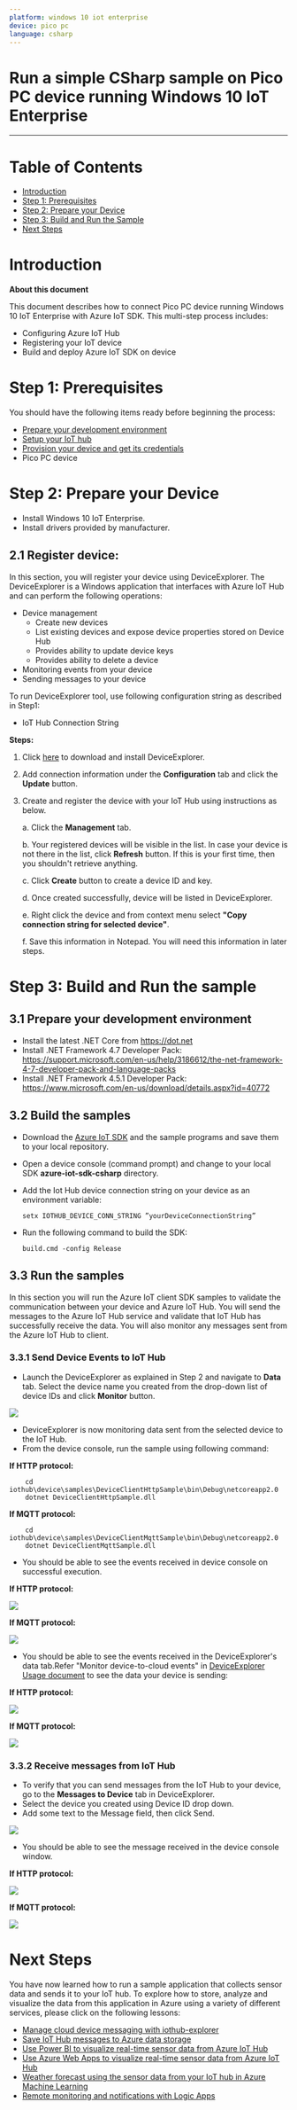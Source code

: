 ```yaml
---
platform: windows 10 iot enterprise
device: pico pc
language: csharp
---
```


Run a simple CSharp sample on Pico PC device running Windows 10 IoT Enterprise
===
---

# Table of Contents

-   [Introduction](#Introduction)
-   [Step 1: Prerequisites](#Prerequisites)
-   [Step 2: Prepare your Device](#PrepareDevice)
-   [Step 3: Build and Run the Sample](#Build)
-   [Next Steps](#NextSteps)

<a name="Introduction"></a>
# Introduction

**About this document**

This document describes how to connect Pico PC device running Windows 10 IoT Enterprise with Azure IoT SDK. This multi-step process includes:
-   Configuring Azure IoT Hub
-   Registering your IoT device
-   Build and deploy Azure IoT SDK on device

<a name="Prerequisites"></a>
# Step 1: Prerequisites

You should have the following items ready before beginning the process:

-   [Prepare your development environment][setup-devbox-windows]
-   [Setup your IoT hub][lnk-setup-iot-hub]
-   [Provision your device and get its credentials][lnk-manage-iot-hub]
-   Pico PC device

<a name="PrepareDevice"></a>
# Step 2: Prepare your Device

-   Install Windows 10 IoT Enterprise.
-   Install drivers provided by manufacturer.

## 2.1 Register device:

In this section, you will register your device using DeviceExplorer. The DeviceExplorer is a Windows application that interfaces with Azure IoT Hub and can perform the following operations:

-   Device management
    -   Create new devices
    -   List existing devices and expose device properties stored on Device Hub
    -   Provides ability to update device keys
    -   Provides ability to delete a device
-   Monitoring events from your device
-   Sending messages to your device

To run DeviceExplorer tool, use following configuration string as described in Step1:

-   IoT Hub Connection String

**Steps:**

1.  Click [here](https://github.com/Azure/azure-iot-sdk-csharp/blob/master/tools/DeviceExplorer/readme.md) to download and install DeviceExplorer.
2.  Add connection information under the **Configuration** tab and click the **Update** button.
3.  Create and register the device with your IoT Hub using instructions as below.

    a. Click the **Management** tab.

    b. Your registered devices will be visible in the list. In case your device is not there in the list, click **Refresh** button. If this is your first time, then you shouldn't retrieve anything.

    c. Click **Create** button to create a device ID and key.

    d. Once created successfully, device will be listed in DeviceExplorer.

    e. Right click the device and from context menu select **"Copy connection string for selected device"**.

    f. Save this information in Notepad. You will need this information in later steps.

<a name="Build"></a>
# Step 3: Build and Run the sample

## 3.1 Prepare your development environment

-   Install the latest .NET Core from <https://dot.net>
-   Install .NET Framework 4.7 Developer Pack: <https://support.microsoft.com/en-us/help/3186612/the-net-framework-4-7-developer-pack-and-language-packs>
-   Install .NET Framework 4.5.1 Developer Pack: <https://www.microsoft.com/en-us/download/details.aspx?id=40772>

## 3.2 Build the samples

-   Download the [Azure IoT SDK](https://github.com/Azure/azure-iot-sdk-csharp) and the sample programs and save them to your local repository.
-   Open a device console (command prompt) and change to your local SDK **azure-iot-sdk-csharp** directory.
-   Add the Iot Hub device connection string on your device as an environment variable:

        setx IOTHUB_DEVICE_CONN_STRING ”yourDeviceConnectionString”

-   Run the following command to build the SDK:

        build.cmd -config Release

## 3.3 Run the samples

In this section you will run the Azure IoT client SDK samples to validate the communication between your device and Azure IoT Hub. You will send the messages to the Azure IoT Hub service and validate that IoT Hub has successfully receive the data. You will also monitor any messages sent from the Azure IoT Hub to client.

### 3.3.1 Send Device Events to IoT Hub

-   Launch the DeviceExplorer as explained in Step 2 and navigate to **Data** tab. Select the device name you created from the drop-down list of device IDs and click **Monitor** button.

 ![](./media/PicoPC_Csharp/1.jpg)

-   DeviceExplorer is now monitoring data sent from the selected device to the IoT Hub.
-   From the device console, run the sample using following command:

   **If HTTP protocol:**

        cd iothub\device\samples\DeviceClientHttpSample\bin\Debug\netcoreapp2.0
        dotnet DeviceClientHttpSample.dll

   **If MQTT protocol:**

        cd iothub\device\samples\DeviceClientMqttSample\bin\Debug\netcoreapp2.0
        dotnet DeviceClientMqttSample.dll

-   You should be able to see the events received in device console on successful execution.

   **If HTTP protocol:**

 ![](./media/PicoPC_Csharp/2.jpg)

   **If MQTT protocol:**

 ![](./media/PicoPC_Csharp/3.jpg)
 
-   You should be able to see the events received in the DeviceExplorer's data tab.Refer "Monitor device-to-cloud events" in [DeviceExplorer Usage document](https://github.com/Azure/azure-iot-sdk-csharp/blob/master/tools/DeviceExplorer/doc/how_to_use_device_explorer.md) to see the data your device is sending:

   **If HTTP protocol:**

 ![](./media/PicoPC_Csharp/5.jpg)

   **If MQTT protocol:**
 
 ![](./media/PicoPC_Csharp/6.jpg)

### 3.3.2 Receive messages from IoT Hub

-   To verify that you can send messages from the IoT Hub to your device, go to the **Messages to Device** tab in DeviceExplorer.
-   Select the device you created using Device ID drop down.
-   Add some text to the Message field, then click Send.

 ![](./media/PicoPC_Csharp/7.jpg)

-   You should be able to see the message received in the device console window.

   **If HTTP protocol:**
 
 ![](./media/PicoPC_Csharp/8.jpg)

   **If MQTT protocol:**
 
 ![](./media/PicoPC_Csharp/9.jpg)

<a name="NextSteps"></a>
# Next Steps

You have now learned how to run a sample application that collects sensor data and sends it to your IoT hub. To explore how to store, analyze and visualize the data from this application in Azure using a variety of different services, please click on the following lessons:

-   [Manage cloud device messaging with iothub-explorer]
-   [Save IoT Hub messages to Azure data storage]
-   [Use Power BI to visualize real-time sensor data from Azure IoT Hub]
-   [Use Azure Web Apps to visualize real-time sensor data from Azure IoT Hub]
-   [Weather forecast using the sensor data from your IoT hub in Azure Machine Learning]
-   [Remote monitoring and notifications with Logic Apps]   

[Manage cloud device messaging with iothub-explorer]: https://docs.microsoft.com/en-us/azure/iot-hub/iot-hub-explorer-cloud-device-messaging
[Save IoT Hub messages to Azure data storage]: https://docs.microsoft.com/en-us/azure/iot-hub/iot-hub-store-data-in-azure-table-storage
[Use Power BI to visualize real-time sensor data from Azure IoT Hub]: https://docs.microsoft.com/en-us/azure/iot-hub/iot-hub-live-data-visualization-in-power-bi
[Use Azure Web Apps to visualize real-time sensor data from Azure IoT Hub]: https://docs.microsoft.com/en-us/azure/iot-hub/iot-hub-live-data-visualization-in-web-apps
[Weather forecast using the sensor data from your IoT hub in Azure Machine Learning]: https://docs.microsoft.com/en-us/azure/iot-hub/iot-hub-weather-forecast-machine-learning
[Remote monitoring and notifications with Logic Apps]: https://docs.microsoft.com/en-us/azure/iot-hub/iot-hub-monitoring-notifications-with-azure-logic-apps
[setup-devbox-windows]: https://github.com/Azure/azure-iot-sdk-csharp/blob/master/doc/devbox_setup.md
[lnk-setup-iot-hub]: ../setup_iothub.md
[lnk-manage-iot-hub]: ../manage_iot_hub.md
